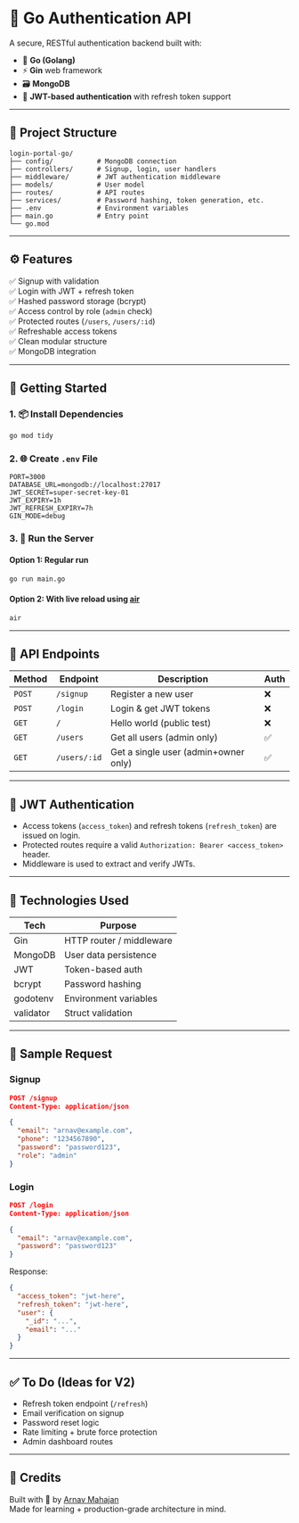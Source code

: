 
# 🔐 Go Authentication API

A secure, RESTful authentication backend built with:

- 🧬 **Go (Golang)**
- ⚡ **Gin** web framework
- 🗃️ **MongoDB**
- 🔑 **JWT-based authentication** with refresh token support

---

## 📁 Project Structure

```
login-portal-go/
├── config/           # MongoDB connection
├── controllers/      # Signup, login, user handlers
├── middleware/       # JWT authentication middleware
├── models/           # User model
├── routes/           # API routes
├── services/         # Password hashing, token generation, etc.
├── .env              # Environment variables
├── main.go           # Entry point
└── go.mod
```

---

## ⚙️ Features

✅ Signup with validation  
✅ Login with JWT + refresh token  
✅ Hashed password storage (bcrypt)  
✅ Access control by role (`admin` check)  
✅ Protected routes (`/users`, `/users/:id`)  
✅ Refreshable access tokens  
✅ Clean modular structure  
✅ MongoDB integration

---

## 🚀 Getting Started

### 1. 📦 Install Dependencies

```bash
go mod tidy
```

### 2. 🌐 Create `.env` File

```env
PORT=3000
DATABASE_URL=mongodb://localhost:27017
JWT_SECRET=super-secret-key-01
JWT_EXPIRY=1h
JWT_REFRESH_EXPIRY=7h
GIN_MODE=debug
```

### 3. 🧪 Run the Server

#### Option 1: Regular run

```bash
go run main.go
```

#### Option 2: With live reload using [air](https://github.com/cosmtrek/air)

```bash
air
```

---

## 📌 API Endpoints

| Method | Endpoint         | Description                | Auth |
|--------|------------------|----------------------------|------|
| `POST` | `/signup`        | Register a new user        | ❌   |
| `POST` | `/login`         | Login & get JWT tokens     | ❌   |
| `GET`  | `/`              | Hello world (public test)  | ❌   |
| `GET`  | `/users`         | Get all users (admin only) | ✅   |
| `GET`  | `/users/:id`     | Get a single user (admin+owner only) | ✅   |

---

## 🔐 JWT Authentication

- Access tokens (`access_token`) and refresh tokens (`refresh_token`) are issued on login.
- Protected routes require a valid `Authorization: Bearer <access_token>` header.
- Middleware is used to extract and verify JWTs.

---

## 🧰 Technologies Used

| Tech       | Purpose               |
|------------|------------------------|
| Gin        | HTTP router / middleware |
| MongoDB    | User data persistence |
| JWT        | Token-based auth      |
| bcrypt     | Password hashing      |
| godotenv   | Environment variables |
| validator  | Struct validation     |

---

## 🧪 Sample Request

### Signup

```json
POST /signup
Content-Type: application/json

{
  "email": "arnav@example.com",
  "phone": "1234567890",
  "password": "password123",
  "role": "admin"
}
```

### Login

```json
POST /login
Content-Type: application/json

{
  "email": "arnav@example.com",
  "password": "password123"
}
```

Response:
```json
{
  "access_token": "jwt-here",
  "refresh_token": "jwt-here",
  "user": {
    "_id": "...",
    "email": "..."
  }
}
```

---

## ✅ To Do (Ideas for V2)

- Refresh token endpoint (`/refresh`)
- Email verification on signup
- Password reset logic
- Rate limiting + brute force protection
- Admin dashboard routes

---

## 🙌 Credits

Built with 💙 by [Arnav Mahajan](https://github.com/arnavmahajan630)  
Made for learning + production-grade architecture in mind.
